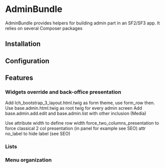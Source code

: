 # AdminBundle

AdminBundle provides helpers for building admin part in an SF2/SF3 app. It relies on several Composer packages
## Installation
## Configuration

## Features

### Widgets override and back-office presentation
Add lch_bootstrap_3_layout.html.twig as form theme, use form_row then.
Use base.admin.html.twig as root twig for every admin screen
Add base.admin.add.edit and base.admin.list with other inclusion (Media)

Use attribute width to define row width
force_two_columns_presentation to force classical 2 col presentation (in panel for example see SEO)
attr no_label to hide label (see SEO)

### Lists
### Menu organization